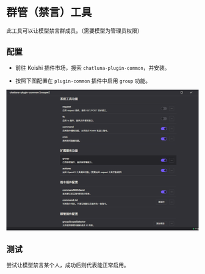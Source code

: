 # 群管（禁言）工具

此工具可以让模型禁言群成员。（需要模型为管理员权限）

## 配置

- 前往 Koishi 插件市场，搜索 `chatluna-plugin-common`，并安装。

- 按照下图配置在 `plugin-common` 插件中启用 `group` 功能。

![alt text](../../public/images/image-88.png)

## 测试

尝试让模型禁言某个人，成功后则代表能正常启用。
